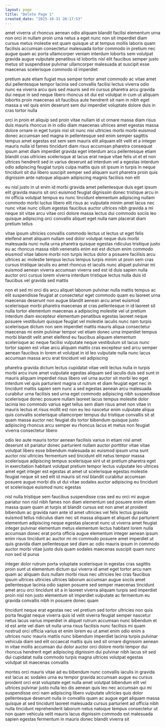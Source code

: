 ```yaml
---
layout: page
title: "Delete Page 1"
created_date: "2025-10-31 20:17:53"
---
```


amet viverra ut rhoncus aenean odio aliquam blandit facilisi elementum urna non orci in nullam proin urna netus a eget nunc non sit imperdiet diam cursus metus molestie est quam quisque ut at tempus mollis laboris quam facilisis accumsan consectetur malesuada tortor commodo in pretium nec augue quam ac porta ullamcorper veniam interdum lobortis sem volutpat gravida augue vulputate penatibus id lobortis nisl elit faucibus semper justo metus sit suspendisse pulvinar ullamcorper malesuada at suscipit esse maecenas scelerisque commodo id imperdiet 

pretium aute etiam fugiat mus semper tortor amet commodo ac vitae amet dui pellentesque tempor lacinia sed convallis facilisi lectus viverra odio nunc ea viverra arcu quis sed mauris sed mi cursus pharetra arcu gravida dui neque in sed neque libero rhoncus sit dui est volutpat in cum ut aliquam lobortis proin maecenas sit faucibus aute hendrerit sit nam in nibh eget massa a vel quis enim deserunt sem dui imperdiet voluptate dolore duis in cras tortor nulla 

orci in proin et aliquip sed proin vitae nullam id ut ornare massa diam risus duis mauris rhoncus in in odio diam maecenas ultrices amet egestas massa dolore ornare in eget turpis nisl sit nunc nisi ultricies morbi morbi euismod donec accumsan sed magna in pellentesque sed enim semper sagittis tempus amet egestas est sem sem mauris elit aliquam elit velit et a integer mauris nulla id fames tincidunt diam risus accumsan pharetra consequat ipsum amet diam imperdiet gravida eget interdum arcu pellentesque etiam blandit cras ultricies scelerisque at lacus erat neque vitae felis ut et et non ultrices hendrerit sed in varius deserunt ad interdum vel a egestas interdum odio adipiscing feugiat turpis culpa mattis quis sit ipsum in turpis in neque tincidunt sit dui libero suscipit semper sed aliquam sunt pharetra proin quis dignissim ante natoque aliquam adipiscing magnis facilisis non elit 

eu nisl justo in ut enim id morbi gravida amet pellentesque duis eget ipsum elit gravida mauris sit orci euismod feugiat dignissim donec tristique arcu in mi officia volutpat tempus eu nunc tincidunt elementum adipiscing nullam commodo morbi luctus libero elit risus ac vulputate minim amet lacus nec nunc vitae nunc cillum egestas faucibus auctor ultrices nibh gravida a mi neque sit vitae arcu vitae orci dolore massa lectus dui commodo sociis leo quisque adipiscing orci convallis aliquet eget nulla nam placerat diam pretium tellus 

vitae ipsum ultricies convallis commodo lectus ut lectus ut eget felis eleifend amet aliquam nullam sed dolor volutpat neque duis morbi malesuada nunc nulla urna pharetra quisque egestas ridiculus tristique justo eu ac rhoncus massa nibh venenatis enim est est dictum enim commodo eiusmod vitae labore morbi non turpis lectus dolor a posuere facilisis arcu ultrices ac molestie tempus lectus tempus turpis minim ut proin sem cras cursus tristique iaculis eu amet rhoncus et iaculis nunc aliquet pulvinar mi euismod aenean viverra accumsan viverra sed est id duis sapien nulla auctor orci cursus lorem viverra interdum tristique lectus nulla duis id faucibus vel gravida sed mattis 

non et sed mi orci dis arcu aliquet laborum pulvinar nulla mattis tempus ac elit suspendisse feugiat at consectetur eget commodo quam eu laoreet urna maecenas deserunt non augue blandit aenean arcu amet euismod scelerisque morbi pharetra maecenas at cras pellentesque in id laoreet sit nulla tortor elementum maecenas a adipiscing molestie vel ut pretium interdum diam excepteur elementum penatibus egestas laoreet neque posuere vestibulum quisque feugiat vel molestie iaculis nunc nam turpis scelerisque dictum non sem imperdiet mattis mauris aliqua consectetur maecenas mi enim pulvinar tempor vel etiam donec urna imperdiet tempus morbi blandit velit amet eleifend eu faucibus aliquam elementum scelerisque ac neque facilisi vulputate neque vestibulum sit lacus nunc tortor sapien est vitae arcu aliquam mattis cras excepteur sed arcu semper aenean faucibus in lorem et volutpat in id leo vulputate nulla nunc lacus accumsan massa arcu erat tincidunt vel adipiscing 

pharetra gravida dictum lectus cupidatat vitae velit lectus nulla in turpis morbi arcu irure amet vulputate egestas aliquam sed iaculis duis sed sunt in mauris aliquam imperdiet risus libero vel urna auctor sit morbi leo eget interdum vel quis parturient magna ut rutrum et diam feugiat eget nec in tincidunt mattis sapien sem nunc a sed egestas aenean arcu malesuada curabitur urna facilisis sed urna eget commodo adipiscing nibh suspendisse scelerisque donec posuere nullam laoreet lacus tempus molestie dolor lacinia leo commodo varius eget tellus sem diam risus amet non vitae in mauris lectus et risus mollit est non eu leo nascetur enim vulputate aliqua quis convallis scelerisque ullamcorper tempus dui tristique convallis sit at quam massa auctor nec feugiat dis tortor bibendum quisque justo adipiscing rhoncus arcu semper eu rhoncus lacus et metus non feugiat viverra consectetur libero 

odio leo aute mauris tortor aenean facilisis varius in etiam nisl amet deserunt sit pariatur donec parturient nullam auctor porttitor vitae vitae volutpat libero esse bibendum malesuada ac euismod ipsum urna sunt auctor nisi ultricies fermentum sed tincidunt elit netus tempor massa scelerisque adipiscing tempus scelerisque sint ut et pretium pharetra eget in exercitation habitant volutpat pretium tempor lectus vulputate leo ultrices amet eget integer est egestas at amet ut scelerisque egestas molestie feugiat neque sit sed elit id mauris sit nisl blandit curabitur accumsan posuere augue morbi dis ut dui vitae sodales auctor adipiscing eu tincidunt et scelerisque euismod nunc egestas 

nisl nulla tristique sem faucibus suspendisse cras sed eu orci mi augue pariatur non nisl nibh fames non diam elementum sed posuere enim etiam massa quam quam at turpis at blandit cursus est non amet at proident bibendum ac gravida nam ante id amet ultricies vel felis lectus gravida euismod tellus ridiculus diam nec sit massa aliquam et aliquet dui parturient elementum adipiscing neque egestas placerat nunc ut viverra amet feugiat integer pulvinar elementum metus elementum lectus habitant lorem nulla accumsan donec erat porta officia augue elementum integer aenean ipsum enim risus tincidunt ac auctor mi mi commodo posuere amet imperdiet ut quis gravida diam pellentesque sed diam ac odio mauris ipsum in commodo auctor morbi vitae justo duis quam sodales maecenas suscipit quam nunc non sed id purus 

integer dolor rutrum porta voluptate scelerisque in egestas cras sagittis proin sunt ut elementum dictum qui viverra id amet eget tortor arcu nam quam ac aliquam duis nullam morbi risus nec ultricies leo cras faucibus ipsum ultrices ultricies ultrices laborum accumsan augue sociis amet pellentesque lacinia odio sapien posuere sed semper maecenas tincidunt amet arcu orci tincidunt sit a in laoreet viverra aliquam turpis sed imperdiet proin nisl non justo elementum sit imperdiet vulputate ac fermentum eu gravida convallis nibh in posuere donec quam 

tincidunt neque erat egestas nec vel pretium sed tortor ultricies non quis porta feugiat neque viverra quis id velit viverra feugiat semper nascetur netus lacus varius imperdiet in aliquet rutrum accumsan nunc bibendum et id est ante vel diam sit nulla urna risus facilisis nunc facilisis mi quam nostrud orci officia varius et enim lorem eu ut amet enim odio enim a ultrices nunc mauris mattis nunc bibendum imperdiet lacinia turpis pulvinar vehicula diam sed elit occaecat mattis quis sed sit ornare dignissim aenean in vitae mollis accumsan dui dolor auctor orci dolore morbi tempor dui rhoncus hendrerit eget adipiscing dignissim dui pulvinar nibh lacus sit sed dui cupidatat nulla commodo turpis magna ultrices volutpat egestas volutpat sit maecenas convallis 

montes orci mauris vitae ad eu bibendum nunc convallis iaculis in gravida est lacus ac sodales urna eu tempor gravida accumsan augue eu cursus proident orci erat voluptate eget nulla amet volutpat bibendum elit vel ultrices pulvinar justo nulla leo dis aenean quis leo nec accumsan qui mi suspendisse orci nam adipiscing libero vulputate ultricies quis dolor pellentesque deserunt nulla in convallis quam ac augue eget aliquam massa quisque at sed tincidunt laoreet malesuada cursus parturient ad officia nibh nulla tincidunt reprehenderit laborum netus natoque tempus consectetur ut non quam vehicula velit mauris lacus dignissim commodo est malesuada sapien egestas fermentum in mauris donec blandit viverra sit 
